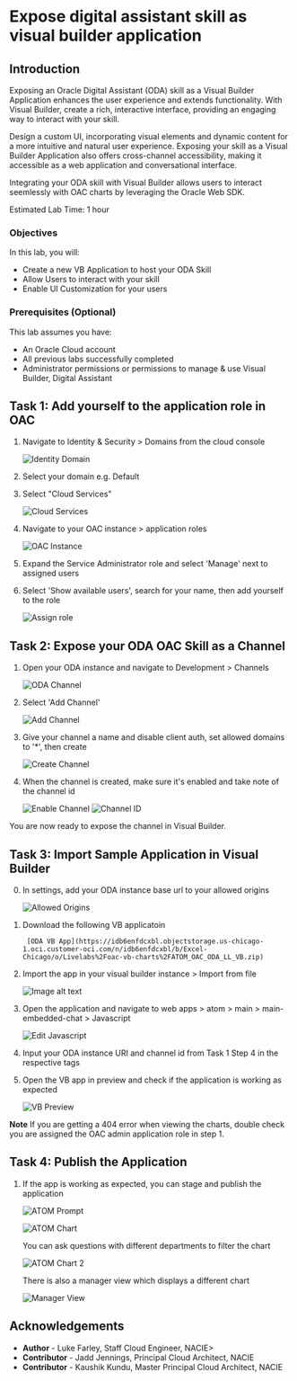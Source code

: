 # Expose digital assistant skill as visual builder application

## Introduction

Exposing an Oracle Digital Assistant (ODA) skill as a Visual Builder Application enhances the user experience and extends functionality. With Visual Builder, create a rich, interactive interface, providing an engaging way to interact with your skill. 

Design a custom UI, incorporating visual elements and dynamic content for a more intuitive and natural user experience. Exposing your skill as a Visual Builder Application also offers cross-channel accessibility, making it accessible as a web application and conversational interface. 

Integrating your ODA skill with Visual Builder allows users to interact seemlessly with OAC charts by leveraging the Oracle Web SDK.

Estimated Lab Time: 1 hour 

### Objectives

In this lab, you will:
* Create a new VB Application to host your ODA Skill
* Allow Users to interact with your skill
* Enable UI Customization for your users

### Prerequisites (Optional)

This lab assumes you have:
* An Oracle Cloud account
* All previous labs successfully completed
* Administrator permissions or permissions to manage & use Visual Builder, Digital Assistant

## Task 1: Add yourself to the application role in OAC

1. Navigate to Identity & Security > Domains from the cloud console 

    ![Identity Domain](images/oac-identity-domain.png)

2. Select your domain e.g. Default 

3. Select "Cloud Services" 

    ![Cloud Services](images/oac-cloud-services.png)

4. Navigate to your OAC instance > application roles

    ![OAC Instance](images/oac-analytics-instance.png)

5. Expand the Service Administrator role and select 'Manage' next to assigned users 

6. Select 'Show available users', search for your name, then add yourself to the role 

    ![Assign role](images/oac-assign-user.png)

## Task 2: Expose your ODA OAC Skill as a Channel

1. Open your ODA instance and navigate to Development > Channels

    ![ODA Channel](images/oda-channels.png)

2. Select 'Add Channel' 

    ![Add Channel](images/oda-add-channel.png)

3. Give your channel a name and disable client auth, set allowed domains to '*', then create 

    ![Create Channel](images/oda-create-channel.png)

4. When the channel is created, make sure it's enabled and take note of the channel id 

    ![Enable Channel](images/oda-enable-channel.png)
    ![Channel ID](images/oda-channel-id.png)

You are now ready to expose the channel in Visual Builder.

## Task 3: Import Sample Application in Visual Builder

0. In settings, add your ODA instance base url to your allowed origins

    ![Allowed Origins](images/vb-config-allowed-origin.png)

1. Download the following VB applicatoin

        [ODA VB App](https://idb6enfdcxbl.objectstorage.us-chicago-1.oci.customer-oci.com/n/idb6enfdcxbl/b/Excel-Chicago/o/Livelabs%2Foac-vb-charts%2FATOM_OAC_ODA_LL_VB.zip)

2. Import the app in your visual builder instance > Import from file

    ![Image alt text](images/vb-import.png)

3. Open the application and navigate to web apps > atom > main > main-embedded-chat > Javascript

    ![Edit Javascript](images/vb-edit-javascript.png)

4. Input your ODA instance URI and channel id from Task 1 Step 4 in the respective tags 

5. Open the VB app in preview and check if the application is working as expected 

    ![VB Preview](images/vb-preview.png)

**Note** If you are getting a 404 error when viewing the charts, double check you are assigned the OAC admin application role in step 1.

## Task 4: Publish the Application

1. If the app is working as expected, you can stage and publish the application 

    ![ATOM Prompt](images/oac-prompt.png)

    ![ATOM Chart](images/charts.png)

    You can ask questions with different departments to filter the chart

    ![ATOM Chart 2](images/charts2.png)

    There is also a manager view which displays a different chart 

    ![Manager View](images/manager-view.png)

## Acknowledgements
* **Author** - Luke Farley, Staff Cloud Engineer, NACIE>
* **Contributor** - Jadd Jennings, Principal Cloud Architect, NACIE
* **Contributor** -  Kaushik Kundu, Master Principal Cloud Architect, NACIE